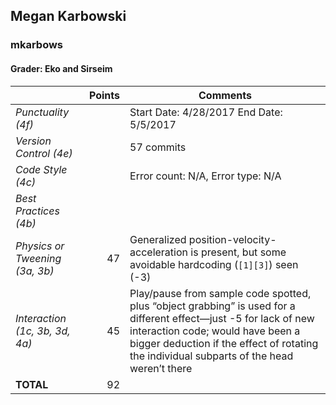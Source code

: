 
## Megan Karbowski

### mkarbows

#### Grader: Eko and Sirseim

| | Points | Comments |
| --- | ---: | --- |
| *Punctuality (4f)* |  | Start Date: 4/28/2017 End Date: 5/5/2017 |
| *Version Control (4e)* |  | 57 commits |
| *Code Style (4c)* |  | Error count: N/A, Error type: N/A |
| *Best Practices (4b)* |  |  |
| *Physics or Tweening (3a, 3b)* | 47 | Generalized position-velocity-acceleration is present, but some avoidable hardcoding (`[1][3]`) seen (-3) |
| *Interaction (1c, 3b, 3d, 4a)* | 45 | Play/pause from sample code spotted, plus “object grabbing” is used for a different effect—just -5 for lack of new interaction code; would have been a bigger deduction if the effect of rotating the individual subparts of the head weren’t there |
| **TOTAL** | 92 |
